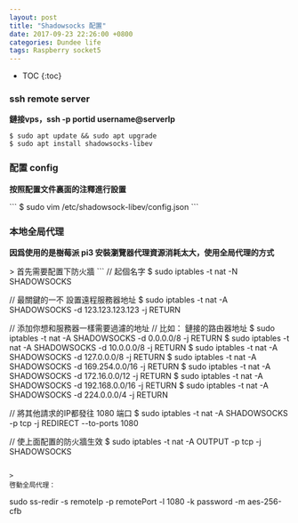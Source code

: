 ```yaml
---
layout: post
title: "Shadowsocks 配置"
date: 2017-09-23 22:26:00 +0800
categories: Dundee life
tags: Raspberry socket5
---
```


* TOC
{:toc}

### ssh remote server

<p><b>鏈接vps，<shell>ssh -p portid username@serverIp </shell> </b></p>

```
$ sudo apt update && sudo apt upgrade 
$ sudo apt install shadowsocks-libev
```

### 配置 config

<p><b>按照配置文件裏面的注釋進行設置</b></p>
```
$ sudo vim /etc/shadowsock-libev/config.json
```

### 本地全局代理

<p><b> 因爲使用的是樹莓派 pi3 安裝瀏覽器代理資源消耗太大，使用全局代理的方式</b></p>
>
  首先需要配置下防火牆
```
// 起個名字
$ sudo iptables -t nat -N SHADOWSOCKS

// 最關鍵的一不 設置遠程服務器地址
$ sudo iptables -t nat -A SHADOWSOCKS -d 123.123.123.123 -j RETURN

// 添加你想和服務器一樣需要過濾的地址
// 比如： 鏈接的路由器地址
$ sudo iptables -t nat -A SHADOWSOCKS -d 0.0.0.0/8 -j RETURN
$ sudo iptables -t nat -A SHADOWSOCKS -d 10.0.0.0/8 -j RETURN
$ sudo iptables -t nat -A SHADOWSOCKS -d 127.0.0.0/8 -j RETURN
$ sudo iptables -t nat -A SHADOWSOCKS -d 169.254.0.0/16 -j RETURN
$ sudo iptables -t nat -A SHADOWSOCKS -d 172.16.0.0/12 -j RETURN
$ sudo iptables -t nat -A SHADOWSOCKS -d 192.168.0.0/16 -j RETURN
$ sudo iptables -t nat -A SHADOWSOCKS -d 224.0.0.0/4 -j RETURN

// 將其他請求的IP都發往 1080 端口
$ sudo iptables -t nat -A SHADOWSOCKS -p tcp -j REDIRECT --to-ports 1080

// 使上面配置的防火牆生效
$ sudo iptables -t nat -A OUTPUT -p tcp -j SHADOWSOCKS

```

>
啓動全局代理：
```
sudo ss-redir -s remoteIp -p remotePort -l 1080 -k password -m aes-256-cfb  
```

